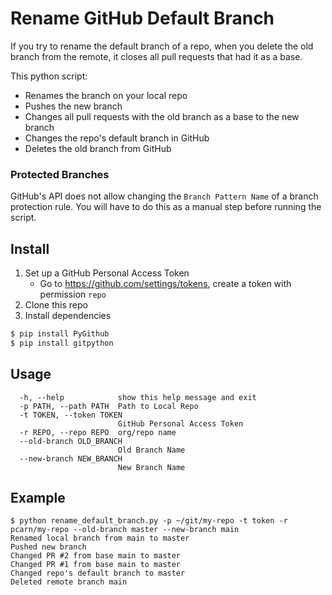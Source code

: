 # Rename GitHub Default Branch

If you try to rename the default branch of a repo, when you delete the old branch from the remote, it closes all pull requests that had it as a base.

This python script:
* Renames the branch on your local repo
* Pushes the new branch
* Changes all pull requests with the old branch as a base to the new branch
* Changes the repo's default branch in GitHub
* Deletes the old branch from GitHub

### Protected Branches
GitHub's API does not allow changing the `Branch Pattern Name` of a branch protection rule. You will have to do this as a manual step before running the script.

## Install
1. Set up a GitHub Personal Access Token
    * Go to https://github.com/settings/tokens, create a token with permission `repo`
2. Clone this repo
3. Install dependencies
```bash
$ pip install PyGithub
$ pip install gitpython
```

## Usage
```
  -h, --help            show this help message and exit
  -p PATH, --path PATH  Path to Local Repo
  -t TOKEN, --token TOKEN
                        GitHub Personal Access Token
  -r REPO, --repo REPO  org/repo name
  --old-branch OLD_BRANCH
                        Old Branch Name
  --new-branch NEW_BRANCH
                        New Branch Name
```

## Example
```
$ python rename_default_branch.py -p ~/git/my-repo -t token -r pcarn/my-repo --old-branch master --new-branch main
Renamed local branch from main to master
Pushed new branch
Changed PR #2 from base main to master
Changed PR #1 from base main to master
Changed repo's default branch to master
Deleted remote branch main
```
